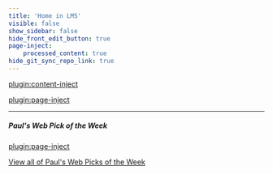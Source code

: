 ```yaml
---
title: 'Home in LMS'
visible: false
show_sidebar: false
hide_front_edit_button: true
page-inject:
    processed_content: true
hide_git_sync_repo_link: true
---
```


[plugin:content-inject](/home/_important-reminders)

[plugin:page-inject](/192/home/_class-preparations)

<hr>

##### Paul's Web Pick of the Week
[plugin:page-inject](/192/all-web-picks-of-the-week/latest)

[View all of Paul's Web Picks of the Week](https://canvas.sfu.ca)
